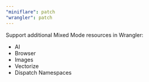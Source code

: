 ```yaml
---
"miniflare": patch
"wrangler": patch
---
```


Support additional Mixed Mode resources in Wrangler:

- AI
- Browser
- Images
- Vectorize
- Dispatch Namespaces
